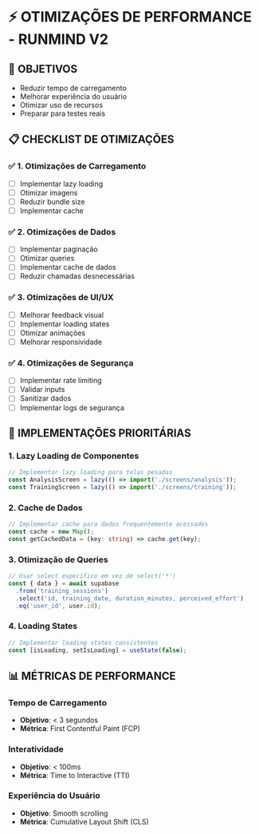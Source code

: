 # ⚡ OTIMIZAÇÕES DE PERFORMANCE - RUNMIND V2

## 🎯 OBJETIVOS
- Reduzir tempo de carregamento
- Melhorar experiência do usuário
- Otimizar uso de recursos
- Preparar para testes reais

## 📋 CHECKLIST DE OTIMIZAÇÕES

### ✅ 1. Otimizações de Carregamento
- [ ] Implementar lazy loading
- [ ] Otimizar imagens
- [ ] Reduzir bundle size
- [ ] Implementar cache

### ✅ 2. Otimizações de Dados
- [ ] Implementar paginação
- [ ] Otimizar queries
- [ ] Implementar cache de dados
- [ ] Reduzir chamadas desnecessárias

### ✅ 3. Otimizações de UI/UX
- [ ] Melhorar feedback visual
- [ ] Implementar loading states
- [ ] Otimizar animações
- [ ] Melhorar responsividade

### ✅ 4. Otimizações de Segurança
- [ ] Implementar rate limiting
- [ ] Validar inputs
- [ ] Sanitizar dados
- [ ] Implementar logs de segurança

## 🚀 IMPLEMENTAÇÕES PRIORITÁRIAS

### 1. Lazy Loading de Componentes
```typescript
// Implementar lazy loading para telas pesadas
const AnalysisScreen = lazy(() => import('./screens/analysis'));
const TrainingScreen = lazy(() => import('./screens/training'));
```

### 2. Cache de Dados
```typescript
// Implementar cache para dados frequentemente acessados
const cache = new Map();
const getCachedData = (key: string) => cache.get(key);
```

### 3. Otimização de Queries
```typescript
// Usar select específico em vez de select('*')
const { data } = await supabase
  .from('training_sessions')
  .select('id, training_date, duration_minutes, perceived_effort')
  .eq('user_id', user.id);
```

### 4. Loading States
```typescript
// Implementar loading states consistentes
const [isLoading, setIsLoading] = useState(false);
```

## 📊 MÉTRICAS DE PERFORMANCE

### Tempo de Carregamento
- **Objetivo**: < 3 segundos
- **Métrica**: First Contentful Paint (FCP)

### Interatividade
- **Objetivo**: < 100ms
- **Métrica**: Time to Interactive (TTI)

### Experiência do Usuário
- **Objetivo**: Smooth scrolling
- **Métrica**: Cumulative Layout Shift (CLS)

